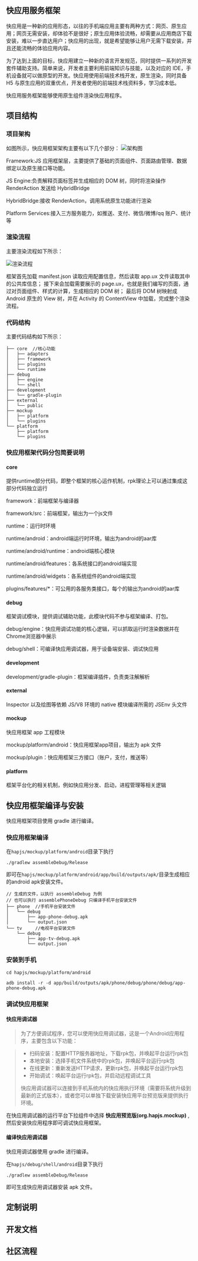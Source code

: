 ## 快应用服务框架
快应用是一种新的应用形态，以往的手机端应用主要有两种方式：网页、原生应用；网页无需安装，却体验不是很好；原生应用体验流畅，却需要从应用商店下载安装，难以一步直达用户；快应用的出现，就是希望能够让用户无需下载安装，并且还能流畅的体验应用内容。

为了达到上面的目标，快应用建立一种新的语言开发规范，同时提供一系列的开发套件辅助支持。简单来说，开发者主要利用前端知识与技能，以及对应的 IDE，手机设备就可以做原型的开发。快应用使用前端技术栈开发，原生渲染，同时具备 H5 与原生应用的双重优点，开发者使用的前端技术栈资料多，学习成本低。

快应用服务框架能够使用原生组件渲染快应用程序。


## 项目结构
### 项目架构
如图所示，快应用框架架构主要有以下几个部分：
![架构图](img/架构图.png)

Framework:JS 应用框架层，主要提供了基础的页面组件、页面路由管理、数据绑定以及原生接口等功能。

JS Engine:负责解释页面标签并生成相应的 DOM 树，同时将渲染操作 RenderAction 发送给 HybridBridge

HybridBridge:接收 RenderAction，调用系统原生功能进行渲染

Platform Services:接入三方服务能力，如推送、支付、微信/微博/qq 账户、统计等

### 渲染流程

主要渲染流程如下所示：

![渲染流程](img/加载流程.png)

框架首先加载 manifest.json 读取应用配置信息，然后读取 app.ux 文件读取其中的公共库信息；
接下来会加载需要展示的 page.ux，也就是我们编写的页面，通过对页面组件、样式的计算，生成相应的 DOM 树；
最后将 DOM 树映射成 Android 原生的 View 树，并在 Activity 的 ContentView 中加载，完成整个渲染流程。

### 代码结构
主要代码结构如下所示：

```
├── core  //核心功能
│   ├── adapters
│   ├── framework
│   ├── plugins
│   └── runtime
├── debug
│   ├── engine
│   └── shell
├── development
│   └── gradle-plugin
├── external
│   └── public
├── mockup
│   ├── platform
│   └── plugins
└── platform
    ├── platform
    └── plugins
```

### 快应用框架代码分包简要说明

#### core 

提供runtime部分代码，即整个框架的核心运作机制，rpk理论上可以通过集成这部分代码独立运行

framework：前端框架与编译器

framework/src：前端框架，输出为一个js文件

runtime：运行时环境

runtime/android：android端运行时环境，输出为android的aar库

runtime/android/runtime：android端核心模块

runtime/android/features：各系统接口的android端实现

runtime/android/widgets：各系统组件的android端实现

plugins/features/*：可公用的各服务类接口，每个的输出为android的aar库

#### debug

框架调试模块，提供调试辅助功能，此模块代码不参与框架编译、打包。

debug/engine：快应用调试功能的核心逻辑，可以抓取运行时渲染数据并在Chrome浏览器中展示

debug/shell：可编译快应用调试器，用于设备端安装、调试快应用

#### development

development/gradle-plugin：框架编译插件，负责类注解解析

#### external

Inspector 以及绘图等依赖 JS/V8 环境的 native 模块编译所需的 JSEnv 头文件

#### mockup

快应用框架 app 工程模块

mockup/platform/android：快应用框架app项目，输出为 apk 文件

mockup/plugin：快应用框架三方接口（账户，支付，推送等）

#### platform

框架平台化的相关机制，例如快应用分发、启动，进程管理等相关逻辑


## 快应用框架编译与安装

快应用框架项目使用 gradle 进行编译。

### 快应用框架编译
在`hapjs/mockup/platform/android`目录下执行

```
./gradlew assembleDebug/Release

```
即可在`hapjs/mockup/platform/android/app/build/outputs/apk/`目录生成相应的android apk安装文件。

```
// 生成的文件，以执行 assembleDebug 为例
// 也可以执行 assemblePhoneDebug 只编译手机平台安装文件
├── phone  //手机平台安装文件
│   └── debug
│       ├── app-phone-debug.apk
│       └── output.json
└── tv     //电视平台安装文件
    └── debug
        ├── app-tv-debug.apk
        └── output.json
```

### 安装到手机

```
cd hapjs/mockup/platform/android

adb install -r -d app/build/outputs/apk/phone/debug/phone/debug/app-phone-debug.apk 

```
### 调试快应用框架

#### 快应用调试器

> 为了方便调试程序，您可以使用快应用调试器，这是一个Android应用程序，主要包含以下功能：

> * 扫码安装：配置HTTP服务器地址，下载rpk包，并唤起平台运行rpk包
> * 本地安装：选择手机文件系统中的rpk包，并唤起平台运行rpk包
> * 在线更新：重新发送HTTP请求，更新rpk包，并唤起平台运行rpk包
> * 开始调试：唤起平台运行rpk包，并启动远程调试工具
> 
> 快应用调试器可以连接到手机系统内的快应用执行环境（需要将系统升级到最新的正式版本），或者您可以单独下载安装快应用平台预览版来提供执行环境。

在快应用调试器的运行平台下拉组件中选择 **快应用预览版(org.hapjs.mockup)** ,然后安装快应用程序即可调试快应用框架。

#### 编译快应用调试器
快应用调试器使用 gradle 进行编译。

在`hapjs/debug/shell/android`目录下执行

```
./gradlew assembleDebug/Release

```

即可生成快应用调试器安装 apk 文件。


## 定制说明



## 开发文档

## 社区流程




